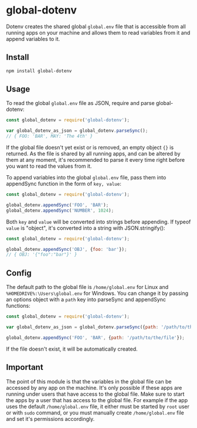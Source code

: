 # global-dotenv

Dotenv creates the shared global `global.env` file that is accessible from all running apps on your machine and allows them to read variables from it and append variables to it.

## Install

```bash
npm install global-dotenv
```

## Usage

To read the global `global.env` file as JSON, require and parse global-dotenv:

```javascript
const global_dotenv = require('global-dotenv');

var global_dotenv_as_json = global_dotenv.parseSync();
// { FOO: 'BAR', MAY: 'The 4th' }
```
If the global file doesn't yet exist or is removed, an empty object `{}` is returned. As the file is shared by all running apps, and can be altered by them at any moment, it's recommended to parse it every time right before you want to read the values from it.

To append variables into the global `global.env` file, pass them into appendSync function in the form of `key, value`:

```javascript
const global_dotenv = require('global-dotenv');

global_dotenv.appendSync('FOO', 'BAR');
global_dotenv.appendSync('NUMBER', 1024);
```

Both `key` and `value` will be converted into strings before appending. If typeof `value` is "object", it's converted into a string with JSON.stringify():

```javascript
const global_dotenv = require('global-dotenv');

global_dotenv.appendSync('OBJ', {foo: 'bar'});
// { OBJ: '{"foo":"bar"}' }
```

## Config

The default path to the global file is `/home/global.env` for Linux and `%HOMEDRIVE%:\Users\global.env` for Windows. You can change it by passing an options object with a `path` key into parseSync and appendSync functions: 

```javascript
const global_dotenv = require('global-dotenv');

var global_dotenv_as_json = global_dotenv.parseSync({path: '/path/to/the/file'});

global_dotenv.appendSync('FOO', 'BAR', {path: '/path/to/the/file'});
```
If the file doesn't exist, it will be automatically created. 

## Important

The point of this module is that the variables in the global file can be accessed by any app on the machine. It's only possible if these apps are running under users that have access to the global file. Make sure to start the apps by a user that has access to the global file. For example if the app uses the default `/home/global.env` file, it either must be started by `root` user or with `sudo` command, or you must manually create `/home/global.env` file and set it's permissions accordingly.
